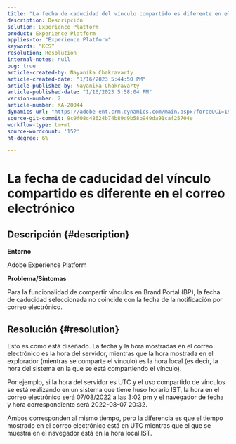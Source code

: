 ```yaml
---
title: "La fecha de caducidad del vínculo compartido es diferente en el correo electrónico"
description: Descripción
solution: Experience Platform
product: Experience Platform
applies-to: "Experience Platform"
keywords: “KCS”
resolution: Resolution
internal-notes: null
bug: true
article-created-by: Nayanika Chakravarty
article-created-date: "1/16/2023 5:44:50 PM"
article-published-by: Nayanika Chakravarty
article-published-date: "1/16/2023 5:58:04 PM"
version-number: 2
article-number: KA-20044
dynamics-url: "https://adobe-ent.crm.dynamics.com/main.aspx?forceUCI=1&pagetype=entityrecord&etn=knowledgearticle&id=9e14b874-c595-ed11-aad1-6045bd006149"
source-git-commit: 9c9f08c48624b74b89d9b58b949da91caf25704e
workflow-type: tm+mt
source-wordcount: '152'
ht-degree: 6%

---
```


# La fecha de caducidad del vínculo compartido es diferente en el correo electrónico

## Descripción {#description}


<b>Entorno</b>

Adobe Experience Platform

<b>Problema/Síntomas</b>

Para la funcionalidad de compartir vínculos en Brand Portal (BP), la fecha de caducidad seleccionada no coincide con la fecha de la notificación por correo electrónico.


## Resolución {#resolution}


Esto es como está diseñado. La fecha y la hora mostradas en el correo electrónico es la hora del servidor, mientras que la hora mostrada en el explorador (mientras se comparte el vínculo) es la hora local (es decir, la hora del sistema en la que se está compartiendo el vínculo).

Por ejemplo, si la hora del servidor es UTC y el uso compartido de vínculos se está realizando en un sistema que tiene huso horario IST, la hora en el correo electrónico será 07/08/2022 a las 3:02 pm y el navegador de fecha y hora correspondiente será 2022-08-07 20:32.

Ambos corresponden al mismo tiempo, pero la diferencia es que el tiempo mostrado en el correo electrónico está en UTC mientras que el que se muestra en el navegador está en la hora local IST.
